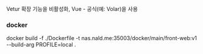 Vetur 확장 기능을 비활성화, Vue - 공식(예: Volar)을 사용

### docker

docker build -f ./Dockerfile -t nas.nald.me:35003/docker/main/front-web:v1 --build-arg PROFILE=local .

